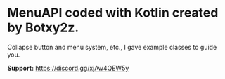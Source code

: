 # MenuAPI coded with Kotlin created by Botxy2z.

Collapse button and menu system, etc., I gave example classes to guide you.

**Support:** https://discord.gg/xjAw4QEW5y

